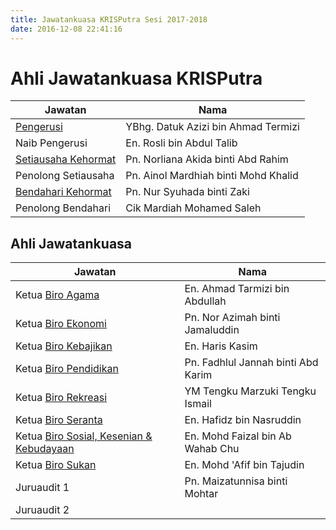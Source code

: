 ```yaml
---
title: Jawatankuasa KRISPutra Sesi 2017-2018 
date: 2016-12-08 22:41:16
---
```

# Ahli Jawatankuasa KRISPutra
Jawatan                                             |Nama
----------------------------------------------------|-----
[Pengerusi](/jawatankuasa/pengerusi/)               |YBhg. Datuk Azizi bin Ahmad Termizi
Naib Pengerusi                                      |En. Rosli bin Abdul Talib
[Setiausaha Kehormat](/jawatankuasa/setiausaha)     |Pn. Norliana Akida binti Abd Rahim
Penolong Setiausaha                                 |Pn. Ainol Mardhiah binti Mohd Khalid
[Bendahari Kehormat](/jawatankuasa/bendahari)       |Pn. Nur Syuhada binti Zaki
Penolong Bendahari                                  |Cik Mardiah Mohamed Saleh
## Ahli Jawatankuasa           
Jawatan                                                 |Nama
--------------------------------------------------------|-----
Ketua [Biro Agama](/jawatankuasa/biro-agama/)           |En. Ahmad Tarmizi bin Abdullah
Ketua [Biro Ekonomi](/jawatankuasa/biro-ekonomi/)       |Pn. Nor Azimah binti Jamaluddin
Ketua [Biro Kebajikan](/jawatankuasa/biro-kebajikan/)   |En. Haris Kasim
Ketua [Biro Pendidikan](/jawatankuasa/biro-pendidikan/) |Pn. Fadhlul Jannah binti Abd Karim
Ketua [Biro Rekreasi](/jawatankuasa/biro-rekreasi/)     |YM Tengku Marzuki Tengku Ismail
Ketua [Biro Seranta](/jawatankuasa/biro-seranta/)       |En. Hafidz bin Nasruddin
Ketua [Biro Sosial, Kesenian & Kebudayaan](/jawatankuasa/biro-sosial-kesenian-kebudayaan/) |En. Mohd Faizal bin Ab Wahab Chu
Ketua [Biro Sukan](/jawatankuasa/biro-sukan/)           |En. Mohd 'Afif bin Tajudin
Juruaudit 1                                             |Pn. Maizatunnisa binti Mohtar
Juruaudit 2                                             |